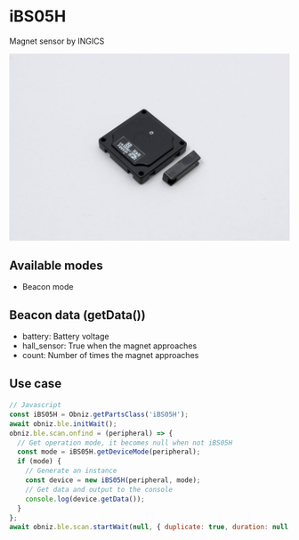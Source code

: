 # iBS05H

Magnet sensor by INGICS

![](image.jpg)

## Available modes

- Beacon mode

## Beacon data (getData())

- battery: Battery voltage
- hall_sensor: True when the magnet approaches
- count: Number of times the magnet approaches

## Use case

```javascript
// Javascript
const iBS05H = Obniz.getPartsClass('iBS05H');
await obniz.ble.initWait();
obniz.ble.scan.onfind = (peripheral) => {
  // Get operation mode, it becomes null when not iBS05H
  const mode = iBS05H.getDeviceMode(peripheral);
  if (mode) {
    // Generate an instance
    const device = new iBS05H(peripheral, mode);
    // Get data and output to the console
    console.log(device.getData());
  }
};
await obniz.ble.scan.startWait(null, { duplicate: true, duration: null });
```
